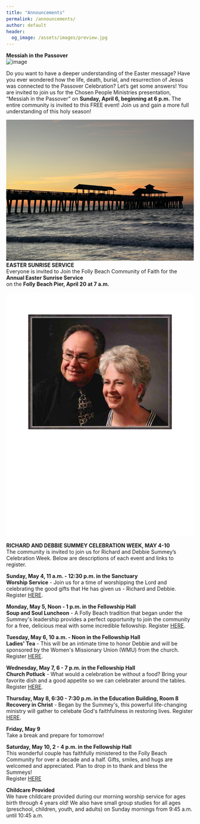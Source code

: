 ```yaml
---
title: "Announcements"
permalink: /announcements/
author: default
header:
  og_image: /assets/images/preview.jpg
---
```


**Messiah in the Passover**  
[
](https://www.google.com/imgres?q=messiah%20in%20the%20passover&imgurl=https%3A%2F%2Fimages.squarespace-cdn.com%2Fcontent%2Fv1%2F589b5faf8419c2357320b652%2F1551885131285-9WFJDI62DDGZPYD6NHTH%2Fmesiah%2Bin%2Bthe%2Bpassover.jpeg%3Fformat%3D2500w&imgrefurl=https%3A%2F%2Ffaithfellowship.life%2Fevents%2F2019%2F4%2F14%2Fmessiah-in-the-passover&docid=TRPh4nZ5vb9mNM&tbnid=hV0Eac9oFDpbZM&vet=12ahUKEwj9juX2tu-LAxUgGtAFHfsqJAQQM3oECC0QAA..i&w=320&h=158&hcb=2&itg=1&ved=2ahUKEwj9juX2tu-LAxUgGtAFHfsqJAQQM3oECC0QAA)![image](https://github.com/user-attachments/assets/2bda68e5-a2f6-4979-a62a-fc6da0985f34)

Do you want to have a deeper understanding of the Easter message? Have you ever
wondered how the life, death, burial, and resurrection of Jesus was connected to the
Passover Celebration? Let’s get some answers!
You are invited to join us for the Chosen People Ministries presentation, “Messiah in
the Passover” on **Sunday, April 6, beginning at 6 p.m.** The entire community is invited
to this FREE event! Join us and gain a more full understanding of this holy season!  

![Announcement Image](https://raw.githubusercontent.com/FollyBeachBaptist/follybeachbaptist.org/main/assets/images/IMG_3218.jpeg)  
**EASTER SUNRISE SERVICE**  
Everyone is invited to Join the Folly Beach Community of Faith for the **Annual Easter Sunrise Service**   
on the **Folly Beach Pier, April 20 at 7 a.m.**  

<img src="/assets/images/Summeys_page-0001.jpg" alt="Announcement Image">  

**RICHARD AND DEBBIE SUMMEY CELEBRATION WEEK, MAY 4-10**   
The community is invited to join us for Richard and Debbie Summey’s Celebration Week.  Below are descriptions of each event and links to register.  

**Sunday, May 4, 11 a.m. - 12:30 p.m. in the Sanctuary**  
**Worship Service** - Join us for a time of worshipping the Lord and celebrating the good gifts that He has given us - Richard and Debbie.  Register [HERE](https://docs.google.com/document/d/1WZpTPX2KbYITtXQlvpOG4k4JM7PDEBnr669WWq0etos/edit?usp=sharing).  

**Monday, May 5, Noon - 1 p.m. in the Fellowship Hall**  
**Soup and Soul Luncheon** - A Folly Beach tradition that began under the Summey's leadership provides a perfect opportunity to join the community for a free, delicious meal with some incredible fellowship.  Register [HERE](https://docs.google.com/document/d/1827KsJylGKGfQCqgXm0LlYexhXyJz-akg2pcJZKC3zI/edit?usp=sharing).  

**Tuesday, May 6, 10 a.m. - Noon in the Fellowship Hall**  
**Ladies' Tea** - This will be an intimate time to honor Debbie and will be sponsored by the Women's Missionary Union (WMU) from the church.  Register [HERE](https://docs.google.com/document/d/1kznGShAqHY4_dpVBQFyuXPya-toGabt9CpO8CUVNkLM/edit?usp=sharing).  

**Wednesday, May 7, 6 - 7 p.m. in the Fellowship Hall**  
**Church Potluck** - What would a celebration be without a food?  Bring your favorite dish and a good appetite so we can celebrater around the tables.  Register [HERE](https://docs.google.com/document/d/1yTL5lYW_4_mh0beDJbxtlSpHNbJLP74H2vZLjy5sAkk/edit?usp=sharing).  

**Thursday, May 8, 6:30 - 7:30 p.m. in the Education Building, Room 8**  
**Recovery in Christ** - Began by the Summey's, this powerful life-changing ministry will gather to celebate God's faithfulness in restoring lives.  Register [HERE](https://docs.google.com/document/d/1ZBtX393kwUcz0UQBnS46XNxTOmwkBfK8WV2Ks8cIWiA/edit?usp=sharing).  

**Friday, May 9**  
Take a break and prepare for tomorrow!  
    
**Saturday, May 10, 2 - 4 p.m. in the Fellowship Hall**  
This wonderful couple has faithfully ministered to the Folly Beach Community for over a decade and a half.  Gifts, smiles, and hugs are welcomed and appreciated.  Plan to drop in to thank and bless the Summeys!  
Register [HERE](https://docs.google.com/document/d/1v0g9V4zo0mivIr-P1HZ7SVwUb0r_ihR2rI0_SHBO3pk/edit?usp=sharing)
   

**Childcare Provided**  
We have childcare provided during our morning worship service for ages birth through 4 years old!  We also have small group studies for all ages (preschool, children, youth, and adults) on Sunday mornings from 9:45 a.m. until 10:45 a.m.  


